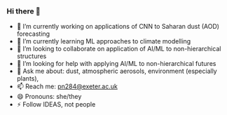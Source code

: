 ### Hi there 👋


- 🔭 I’m currently working on applications of CNN to Saharan dust (AOD) forecasting 
- 🌱 I’m currently learning ML approaches to climate modelling
- 👯 I’m looking to collaborate on application of AI/ML to non-hierarchical structures
- 🤔 I’m looking for help with applying AI/ML to non-hierarchical futures
- 💬 Ask me about: dust, atmospheric aerosols, environment (especially plants),  
- 📫 Reach me: pn284@exeter.ac.uk
- 😄 Pronouns: she/they
- ⚡ Follow IDEAS, not people

